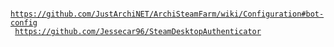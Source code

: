 <code> https://github.com/JustArchiNET/ArchiSteamFarm/wiki/Configuration#bot-config </code>
<code> https://github.com/Jessecar96/SteamDesktopAuthenticator </code>

